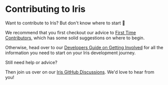 # Contributing to Iris

Want to contribute to Iris? But don't know where to start 🤔

We recommend that you first checkout our advice to [First Time Contributors](https://github.com/SciTools/iris/issues/4133),
which has some solid suggestions on where to begin.

Otherwise, head over to our [Developers Guide on Getting Involved](https://scitools-iris.readthedocs.io/en/stable/developers_guide/contributing_getting_involved.html)
for all the information you need to start on your Iris development journey.

Still need help or advice?

Then join us over on our [Iris GitHub Discussions](https://github.com/SciTools/iris/discussions). We'd love to hear from you!